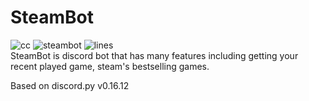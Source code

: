 # SteamBot
![cc](https://badgen.net/lgtm/langs/g/startergate/SteamBot) ![steambot](https://badgen.net/lgtm/grade/g/startergate/SteamBot) ![lines](https://badgen.net/lgtm/lines/g/startergate/SteamBot)\
SteamBot is discord bot that has many features including getting your recent played game, steam's bestselling games.

Based on discord.py v0.16.12
